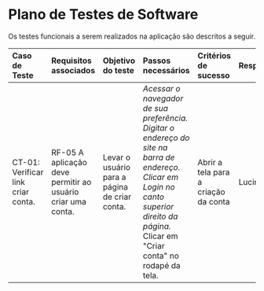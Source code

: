 # Plano de Testes de Software

Os testes funcionais a serem realizados na aplicação são descritos a seguir. 

| Caso de Teste | Requisitos associados | Objetivo do teste|Passos necessários|Critérios de sucesso|Responsável
|:---|:----|:---|:------|:---|:---
| CT-01: Verificar link criar conta. | RF-05	A aplicação deve permitir ao usuário criar uma conta. | Levar o usuário para a página de criar conta.|*Acessar o navegador de sua preferência.<br>Digitar o endereço do site na barra de endereço.<br> Clicar em Login no canto superior direito da página.*<br> Clicar em "Criar conta" no rodapé da tela.<br>| Abrir a tela para a criação da conta  |   Lucineia|

 

